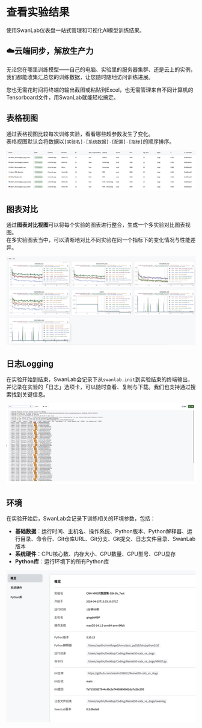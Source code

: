 # 查看实验结果

使用SwanLab仪表盘一站式管理和可视化AI模型训练结果。

## ☁️云端同步，解放生产力

无论您在哪里训练模型——自己的电脑、实验里的服务器集群、还是云上的实例，我们都能收集汇总您的训练数据，让您随时随地访问训练进展。

您也无需花时间将终端的输出截图或粘贴到Excel，也无需管理来自不同计算机的Tensorboard文件，用SwanLab就能轻松搞定。

## 表格视图

通过表格视图比较每次训练实验，看看哪些超参数发生了变化。  
表格视图默认会将数据以`[实验名]-[系统数据]-[配置]-[指标]`的顺序排序。

![view-result](/assets/view-result-1.jpg)

## 图表对比

通过**图表对比视图**可以将每个实验的图表进行整合，生成一个多实验对比图表视图。  
在多实验图表当中，可以清晰地对比不同实验在同一个指标下的变化情况与性能差异。

![chart-comparison](/assets/chart-comparison.jpg)

## 日志Logging

在实验开始到结束，SwanLab会记录下从`swanlab.init`到实验结束的终端输出，并记录在实验的「日志」选项卡，可以随时查看、复制与下载。我们也支持通过搜索找到关键信息。

![logging](/assets/logging.jpg)

## 环境

在实验开始后，SwanLab会记录下训练相关的环境参数，包括：

- **基础数据**：运行时间、主机名、操作系统、Python版本、Python解释器、运行目录、命令行、Git仓库URL、Git分支、Git提交、日志文件目录、SwanLab版本
- **系统硬件**：CPU核心数、内存大小、GPU数量、GPU型号、GPU显存
- **Python库**：运行环境下的所有Python库

![environment](/assets/environment.jpg)